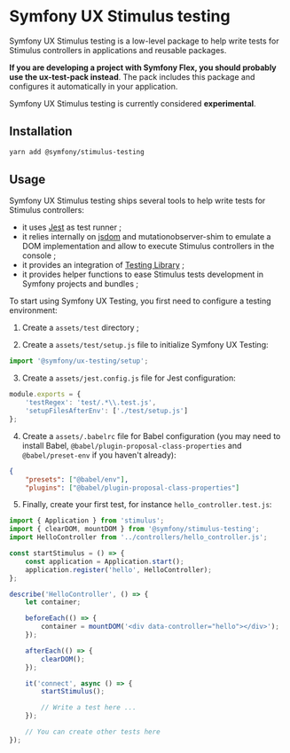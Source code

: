 # Symfony UX Stimulus testing

Symfony UX Stimulus testing is a low-level package to help write tests for Stimulus controllers
in applications and reusable packages.

**If you are developing a project with Symfony Flex, you should probably use the ux-test-pack
instead**. The pack includes this package and configures it automatically in your application.

Symfony UX Stimulus testing is currently considered **experimental**.

## Installation

```sh
yarn add @symfony/stimulus-testing
```

## Usage

Symfony UX Stimulus testing ships several tools to help write tests for Stimulus controllers:

* it uses [Jest](https://jestjs.io/) as test runner ;
* it relies internally on [jsdom](https://github.com/jsdom/jsdom) and mutationobserver-shim to emulate a DOM
  implementation and allow to execute Stimulus controllers in the console ; 
* it provides an integration of [Testing Library](https://testing-library.com/) ;
* it provides helper functions to ease Stimulus tests development in Symfony projects and bundles ;

To start using Symfony UX Testing, you first need to configure a testing environment:

1. Create a `assets/test` directory ;

2. Create a `assets/test/setup.js` file to initialize Symfony UX Testing:   

```js
import '@symfony/ux-testing/setup';
```

3. Create a `assets/jest.config.js` file for Jest configuration:
 
```js
module.exports = {
    'testRegex': 'test/.*\\.test.js',
    'setupFilesAfterEnv': ['./test/setup.js']
};
```

4. Create a `assets/.babelrc` file for Babel configuration (you may need to install Babel, 
`@babel/plugin-proposal-class-properties` and `@babel/preset-env` if you haven't already):

```json
{
    "presets": ["@babel/env"],
    "plugins": ["@babel/plugin-proposal-class-properties"]
```

5. Finally, create your first test, for instance `hello_controller.test.js`:

```js
import { Application } from 'stimulus';
import { clearDOM, mountDOM } from '@symfony/stimulus-testing';
import HelloController from '../controllers/hello_controller.js';

const startStimulus = () => {
    const application = Application.start();
    application.register('hello', HelloController);
};

describe('HelloController', () => {
    let container;

    beforeEach(() => {
        container = mountDOM('<div data-controller="hello"></div>');
    });

    afterEach(() => {
        clearDOM();
    });

    it('connect', async () => {
        startStimulus();

        // Write a test here ...
    });

    // You can create other tests here
});
```
